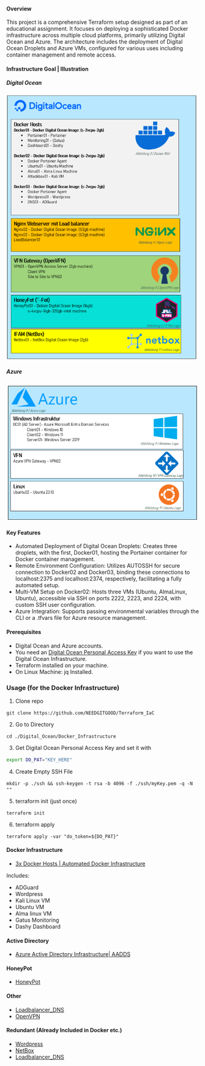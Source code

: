 #### Overview
This project is a comprehensive Terraform setup designed as part of an educational assignment. It focuses on deploying a sophisticated Docker infrastructure across multiple cloud platforms, primarily utilizing Digital Ocean and Azure. The architecture includes the deployment of Digital Ocean Droplets and Azure VMs, configured for various uses including container management and remote access.

#### Infrastructure Goal | Illustration

##### Digital Ocean
![Digital Ocean](https://raw.githubusercontent.com/NEEDGITGOOD/Terraform_IaC/main/Digital_Ocean.png)

##### Azure
![Azure](https://raw.githubusercontent.com/NEEDGITGOOD/Terraform_IaC/main/azure.png)

#### Key Features
- Automated Deployment of Digital Ocean Droplets: Creates three droplets, with the first, Docker01, hosting the Portainer container for Docker container management.
- Remote Environment Configuration: Utilizes AUTOSSH for secure connection to Docker02 and Docker03, binding these connections to localhost:2375 and localhost:2374, respectively, facilitating a fully automated setup.
- Multi-VM Setup on Docker02: Hosts three VMs (Ubuntu, AlmaLinux, Ubuntu), accessible via SSH on ports 2222, 2223, and 2224, with custom SSH user configuration.
- Azure Integration: Supports passing environmental variables through the CLI or a .tfvars file for Azure resource management.

#### Prerequisites
- Digital Ocean and Azure accounts.
- You need an [Digital Ocean Personal Access Key](https://cloud.digitalocean.com/account/api/tokens) if you want to use the Digital Ocean Infrastructure.
- Terraform installed on your machine.
- On Linux Machine: jq Installed.

### Usage (for the Docker Infrastructure)

1. Clone repo

````
git clone https://github.com/NEEDGITGOOD/Terraform_IaC
````

2. Go to Directory

````
cd ./Digital_Ocean/Docker_Infrastructure
````

3. Get Digital Ocean Personal Access Key and set it with

````bash
export DO_PAT="KEY_HERE"
````

4. Create Empty SSH File

````
mkdir -p ./ssh && ssh-keygen -t rsa -b 4096 -f ./ssh/myKey.pem -q -N ""
````

5. terraform init (just once)

````
terraform init
````

6. terraform apply

````
terraform apply -var "do_token=${DO_PAT}"
````




#### Docker Infrastructure
- [3x Docker Hosts | Automated Docker Infrastructure](/Digital_Ocean/Docker_Infrastructure)

Includes:
- ADGuard
- Wordpress
- Kali Linux VM
- Ubuntu VM
- Alma linux VM
- Gatus Monitoring
- Dashy Dashboard

#### Active Directory

- [Azure Active Directory Infrastructure| AADDS ](/Azure/active-directory-setup)

#### HoneyPot

- [HoneyPot](/Digital_Ocean/HoneyPot)

#### Other

- [Loadbalancer_DNS](/Digital_Ocean/Loadbalancer_DNS)
- [OpenVPN](/Digital_Ocean/OpenVPN)

#### Redundant (Already Included in Docker etc.)    
- [Wordpress](/Digital_Ocean/Wordpress)
- [NetBox](/Digital_Ocean/NetBox)
- [Loadbalancer_DNS](/Digital_Ocean/NetBox)

